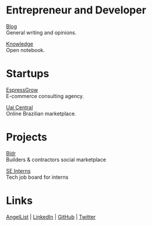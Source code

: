 # Entrepreneur and Developer

[Blog](/blog/) <br />General writing and opinions.

[Knowledge](/knowledge/) <br />Open notebook.

# Startups

[EspressGrow](/espressgrow) <br />E-commerce consulting agency.

[Uai Central](/uai/) <br />Online Brazilian marketplace.

# Projects

<a href="https://locallistings.herokuapp.com/">Bldr</a><br />Builders & contractors social marketplace

<a href="https://seinterns-job-search.herokuapp.com/">SE Interns</a><br />Tech job board for interns


# Links

<a href="https://angel.co/u/nicoestrada">AngelList</a> <a>|</a>
<a href="https://linkedin.com/in/nico-estrada">LinkedIn</a> <a>|</a>
<a href="https://github.com/nicoestrada">GitHub</a> <a>|</a>
<a href="https://twitter.com/stradamoney">Twitter</a>


